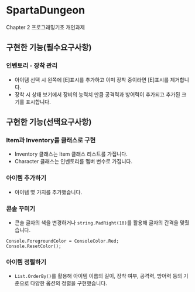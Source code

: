 # SpartaDungeon
Chapter 2 프로그래밍기초 개인과제
 
## 구현한 기능(필수요구사항)

### 인벤토리 - 장착 관리
* 아이템 선택 시 왼쪽에 [E]표시를 추가하고 이미 장착 중이라면 [E]표시를 제거합니다.
* 장착 시 상태 보기에서 장비의 능력치 만큼 공격력과 방어력이 추가되고 추가된 크기를 표시합니다.

## 구현한 기능(선택요구사항)

### Item과 Inventory를 클래스로 구현
* Inventory 클래스는 Item 클래스 리스트를 가집니다.
* Character 클래스는 인벤토리를 멤버 변수로 가집니다.

### 아이템 추가하기
* 아이템 몇 가지를 추가했습니다.

### 콘솔 꾸미기
* 콘솔 글자의 색을 변경하거나 ```string.PadRight(10)```를 활용해 글자의 간격을 맞췄습니다.
```
Console.ForegroundColor = ConsoleColor.Red;
Console.ResetColor();
```

### 아이템 정렬하기
* ```List.OrderBy()```를 활용해 아이템 이름의 길이, 장착 여부, 공격력, 방어력 등의 기준으로 다양한 옵션의 정렬을 구현했습니다.
